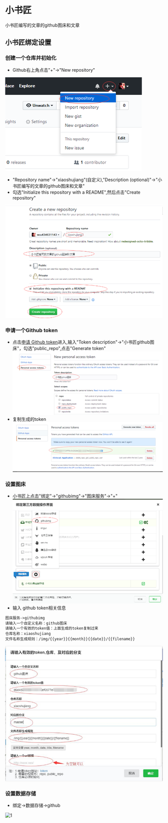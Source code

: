 # 小书匠
小书匠编写的文章的github图床和文章

## 小书匠绑定设置

### 创建一个仓库并初始化
- Github右上角点击"+"->"New repository"

![1](https://www.github.com/wss434631143/xiaoshujiang/raw/master/img/20181118/1542530371232.png)
- "Repository name"->"xiaoshujiang"(自定义),"Description (optional)"->"小书匠编写的文章的github图床和文章"
- 勾选"Initialize this repository with a README",然后点击"Create repository"

![2](https://www.github.com/wss434631143/xiaoshujiang/raw/master/img/20181118/1542530848951.png)

### 申请一个Github token
- 点击[申请 Github token](https://github.com/settings/tokens/new)进入,输入"Token description"->"小书匠github图床"，勾选"public_repo",点击"Generate token"
![1](https://www.github.com/wss434631143/xiaoshujiang/raw/master/img/20181118/1542530058206.png)
- 复制生成的token
![2](https://www.github.com/wss434631143/xiaoshujiang/raw/master/img/20181118/1542532117577.png)
### 设置图床
- 小书匠上点击"绑定"->"githubimg"->"图床服务"->"+"
![1](https://www.github.com/wss434631143/xiaoshujiang/raw/master/img/20181118/1542530043611.png)
- 输入 github token相关信息

``` html
图床服务->githubimg
请输入一个自定义名称：github图床
请输入一个有效的token值：上面生成的token复制过来
仓库名称：xiaoshujiang
文件名称生成规则：/img/{{year}}{{month}}{{date}}/{{filename}}
```
![4](https://www.github.com/wss434631143/xiaoshujiang/raw/master/img/20181118/1542531983629.png)


### 设置数据存储
- 绑定->数据存储->github

![1](https://www.github.com/wss434631143/xiaoshujiang/raw/master/img/20181118/1542532276971.pn)